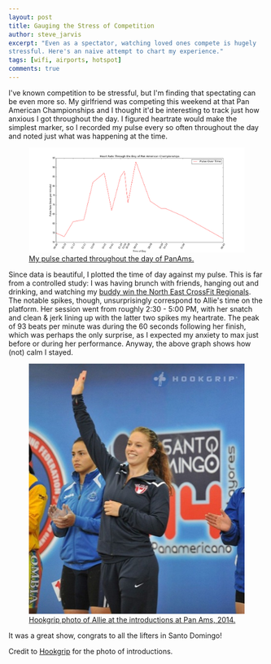 ```yaml
---
layout: post
title: Gauging the Stress of Competition
author: steve_jarvis
excerpt: "Even as a spectator, watching loved ones compete is hugely
stressful. Here's an naive attempt to chart my experience."
tags: [wifi, airports, hotspot]
comments: true
---
```


I've known competition to be stressful, but I'm finding that spectating can be even more so. My girlfriend was competing this weekend at that Pan American Championships and I thought it'd be interesting to track just how anxious I got throughout the day. I figured heartrate would make the simplest marker, so I recorded my pulse every so often throughout the day and noted just what was happening at the time.

<figure>
    <a href="../images/panamPulse.png"><img src="../images/panamPulse.png"></a>
    <figcaption><a href="Pulse throughout the day of panams" title="Pulse throughout the day of panams">
    My pulse charted throughout the day of PanAms.</a></figcaption>
</figure>

Since data is beautiful, I plotted the time of day against my pulse. This is far from a controlled study: I was having brunch with friends, hanging out and drinking, and watching my <a href="http://www.red-line-gear.com/matfraser/" target="_blank" >buddy win the North East CrossFit Regionals</a>. The notable spikes, though, unsurprisingly correspond to Allie's time on the platform. Her session went from roughly 2:30 - 5:00 PM, with her snatch and clean & jerk lining up with the latter two spikes my heartrate. The peak of 93 beats per minute was during the 60 seconds following her finish, which was perhaps the only surprise, as I expected my anxiety to max just before or during her performance. Anyway, the above graph shows how (not) calm I stayed.

<figure>
    <a href="../images/al_panams2014.jpg"><img src="../images/al_panams2014.jpg"></a>
    <figcaption><a href="panams intros" title="panams intros">
    Hookgrip photo of Allie at the introductions at Pan Ams, 2014.</a></figcaption>
</figure>

It was a great show, congrats to all the lifters in Santo Domingo!

Credit to <a href="http://hookgrip.com" target="_blank">Hookgrip</a> for the photo of introductions.